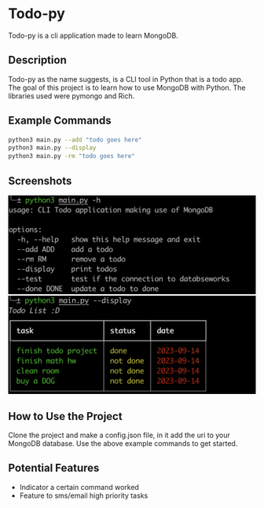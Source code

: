 # Todo-py
Todo-py is a cli application made to learn MongoDB.

## Description
Todo-py as the name suggests, is a CLI tool in Python that is a todo app. The goal of this project is to learn how to use MongoDB with Python. The libraries used were pymongo and Rich. 

## Example Commands
```bash
python3 main.py --add "todo goes here"
python3 main.py --display 
python3 main.py -rm "todo goes here"
```

## Screenshots
![Alt text](/assets/help.png?raw=true "Optional Title")
![Alt text](/assets/display.png?raw=true "Optional Title")


## How to Use the Project
Clone the project and make a config.json file, in it add the uri to your MongoDB database.
Use the above example commands to get started.

## Potential Features
- Indicator a certain command worked
- Feature to sms/email high priority tasks
